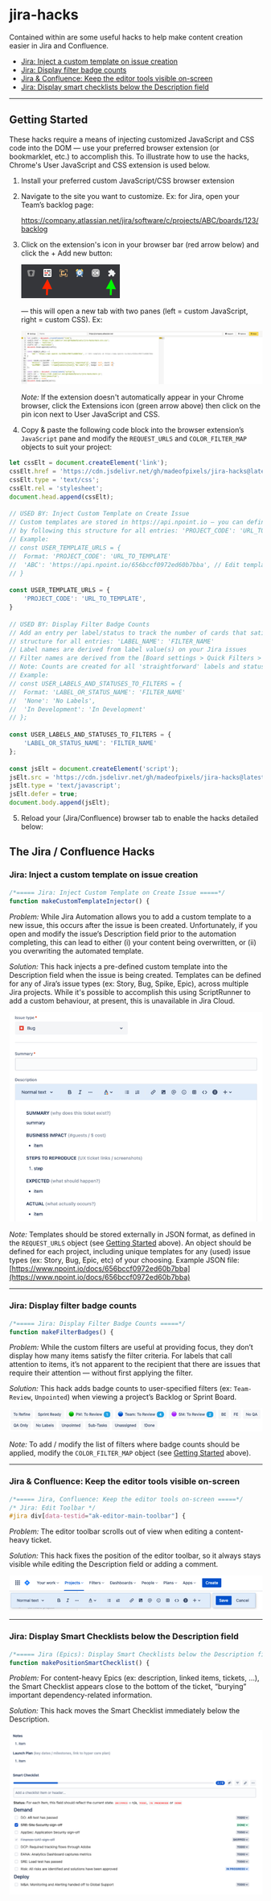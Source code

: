 # jira-hacks

Contained within are some useful hacks to help make content creation easier in Jira and Confluence.
- [Jira: Inject a custom template on issue creation](https://github.com/madeofpixels/jira-hacks/blob/main/README.md#jira-inject-a-custom-template-on-issue-creation)
- [Jira: Display filter badge counts](https://github.com/madeofpixels/jira-hacks/blob/main/README.md#jira-display-filter-badge-counts)
- [Jira & Confluence: Keep the editor tools visible on-screen](https://github.com/madeofpixels/jira-hacks/blob/main/README.md#jira--confluence-keep-the-editor-tools-visible-on-screen)
- [Jira: Display smart checklists below the Description field](https://github.com/madeofpixels/jira-hacks/blob/main/README.md#jira-display-smart-checklists-below-the-description-field)

---

## Getting Started

These hacks require a means of injecting customized JavaScript and CSS code into the DOM — use your preferred browser extension (or bookmarklet, etc.) to accomplish this. To illustrate how to use the hacks, Chrome's User JavaScript and CSS extension is used below.

1. Install your preferred custom JavaScript/CSS browser extension
2. Navigate to the site you want to customize. Ex: for Jira, open your Team’s backlog page:

   https://company.atlassian.net/jira/software/c/projects/ABC/boards/123/backlog
   
3. Click on the extension's icon in your browser bar (red arrow below) and click the + Add new button:

   ![alt text](https://github.com/madeofpixels/jira-hacks/blob/main/readme/all-chrome-extensions.png "All Chrome extensions")

   — this will open a new tab with two panes (left = custom JavaScript, right = custom CSS). Ex:

   ![alt text](https://github.com/madeofpixels/jira-hacks/blob/main/readme/user-javascript-css-extension.png "User JS CSS view panes")

   _Note:_ If the extension doesn't automatically appear in your Chrome browser, click the Extensions icon (green arrow above) then click on the pin icon next to User JavaScript and CSS.

4. Copy & paste the following code block into the browser extension’s `JavaScript` pane and modify the `REQUEST_URLS` and `COLOR_FILTER_MAP` objects to suit your project:

```javascript
let cssElt = document.createElement('link');
cssElt.href = 'https://cdn.jsdelivr.net/gh/madeofpixels/jira-hacks@latest/main.min.css';
cssElt.type = 'text/css';
cssElt.rel = 'stylesheet';
document.head.append(cssElt);

// USED BY: Inject Custom Template on Create Issue
// Custom templates are stored in https://api.npoint.io – you can define your own custom data source
// by following this structure for all entries: 'PROJECT_CODE': 'URL_TO_TEMPLATE';
// Example:
// const USER_TEMPLATE_URLS = {
// 	Format: 'PROJECT_CODE': 'URL_TO_TEMPLATE'
// 	'ABC': 'https://api.npoint.io/656bccf0972ed60b7bba', // Edit template at https://www.npoint.io/docs/656bccf0972ed60b7bba
// }

const USER_TEMPLATE_URLS = {
	'PROJECT_CODE': 'URL_TO_TEMPLATE',
}

// USED BY: Display Filter Badge Counts
// Add an entry per label/status to track the number of cards that satisfy that filter criteria by following this 
// structure for all entries: 'LABEL_NAME': 'FILTER_NAME'
// Label names are derived from label value(s) on your Jira issues
// Filter names are derived from the [Board settings > Quick Filters > Name] values (ex: No Labels)
// Note: Counts are created for all 'straightforward' labels and statuses (ie: map 1:1 and rely on the label/status name)
// Example:
// const USER_LABELS_AND_STATUSES_TO_FILTERS = {
// 	Format: 'LABEL_OR_STATUS_NAME': 'FILTER_NAME'
// 	'None': 'No Labels',
// 	'In Development': 'In Development'
// };

const USER_LABELS_AND_STATUSES_TO_FILTERS = {
	'LABEL_OR_STATUS_NAME': 'FILTER_NAME'
};

const jsElt = document.createElement('script');
jsElt.src = 'https://cdn.jsdelivr.net/gh/madeofpixels/jira-hacks@latest/main.min.js';
jsElt.type = 'text/javascript';
jsElt.defer = true;
document.body.append(jsElt);
```

5. Reload your (Jira/Confluence) browser tab to enable the hacks detailed below:

## The Jira / Confluence Hacks

### Jira: Inject a custom template on issue creation

```javascript
/*===== Jira: Inject Custom Template on Create Issue =====*/
function makeCustomTemplateInjector() {
```

_Problem:_ While Jira Automation allows you to add a custom template to a new issue, this occurs after the issue is been created. Unfortunately, if you open and modify the issue’s Description field prior to the automation completing, this can lead to either (i) your content being overwritten, or (ii) you overwriting the automated template.

_Solution:_ This hack injects a pre-defined custom template into the Description field when the issue is being created. Templates can be defined for any of Jira’s issue types (ex: Story, Bug, Spike, Epic), across multiple Jira projects. While it's possible to accomplish this using ScriptRunner to add a custom behaviour, at present, this is unavailable in Jira Cloud.

   ![alt text](https://github.com/madeofpixels/jira-hacks/blob/main/readme/jira-custom-template.png "Jira custom template")

_Note:_ Templates should be stored externally in JSON format, as defined in the `REQUEST_URLS` object (see [Getting Started](https://github.com/madeofpixels/jira-hacks/blob/main/README.md#getting-started) above). An object should be defined for each project, including unique templates for any (used) issue types (ex: Story, Bug, Epic, etc) of your choosing. Example JSON file: [https://www.npoint.io/docs/656bccf0972ed60b7bba](https://www.npoint.io/docs/656bccf0972ed60b7bba)

---

### Jira: Display filter badge counts

```javascript
/*===== Jira: Display Filter Badge Counts =====*/
function makeFilterBadges() {
```

_Problem:_ While the custom filters are useful at providing focus, they don’t display how many items satisfy the filter criteria. For labels that call attention to items, it’s not apparent to the recipient that there are issues that require their attention — without first applying the filter.

_Solution:_ This hack adds badge counts to user-specified filters (ex: `Team-Review`, `Unpointed`) when viewing a project’s Backlog or Sprint Board.

   ![alt text](https://github.com/madeofpixels/jira-hacks/blob/main/readme/jira-badges.png "Jira badges")

_Note:_ To add / modify the list of filters where badge counts should be applied, modify the `COLOR_FILTER_MAP` object (see [Getting Started](https://github.com/madeofpixels/jira-hacks/blob/main/README.md#getting-started) above).

---

### Jira & Confluence: Keep the editor tools visible on-screen

```css
/*===== Jira, Confluence: Keep the editor tools on-screen =====*/
/* Jira: Edit Toolbar */
#jira div[data-testid="ak-editor-main-toolbar"] {
```

_Problem:_ The editor toolbar scrolls out of view when editing a content-heavy ticket.

_Solution:_ This hack fixes the position of the editor toolbar, so it always stays visible while editing the Description field or adding a comment.

   ![alt text](https://github.com/madeofpixels/jira-hacks/blob/main/readme/jira-confluence-edit-toolbar.png "Jira & Confluence edit toolbar")

---

### Jira: Display Smart Checklists below the Description field

```javascript
/*===== Jira (Epics): Display Smart Checklists below the Description field =====*/
function makePositionSmartChecklist() {
```

_Problem:_ For content-heavy Epics (ex: description, linked items, tickets, …), the Smart Checklist appears close to the bottom of the ticket, “burying” important dependency-related information. 

_Solution:_ This hack moves the Smart Checklist immediately below the Description.

   ![alt text](https://github.com/madeofpixels/jira-hacks/blob/main/readme/jira-position-smart-checklist.png "Jira (Epics) position smart checklist")
